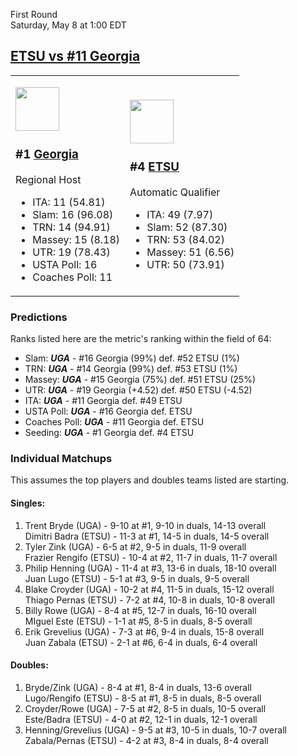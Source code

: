 First Round  
Saturday, May 8 at 1:00 EDT
## [ETSU vs #11 Georgia](https://www.ncaa.com/game/5833390) 

<table><tr><td>  

<a href="../index.md"><img src="https://www.ncaa.com/sites/default/files/images/logos/schools/g/georgia.70.png" width="70" height="70" /></a>  

<h3>#1 <a href="../index.md">Georgia</a></h3>  

Regional Host  
- ITA: 11 (54.81)  
- Slam: 16 (96.08)  
- TRN: 14 (94.91)  
- Massey: 15 (8.18)  
- UTR: 19 (78.43)  
- USTA Poll: 16  
- Coaches Poll: 11  

</td><td>  

<a href="../index.md"><img src="https://www.ncaa.com/sites/default/files/images/logos/schools/e/east-tenn-st.70.png" width="70" height="70" /></a>  

<h3>#4 <a href="../index.md">ETSU</a></h3>  

Automatic Qualifier  
- ITA: 49 (7.97)  
- Slam: 52 (87.30)  
- TRN: 53 (84.02)  
- Massey: 51 (6.56)  
- UTR: 50 (73.91)  

</td></tr></table>  

### Predictions  

Ranks listed here are the metric's ranking within the field of 64:  
- Slam: ***UGA*** - #16 Georgia (99%) def. #52 ETSU (1%)  
- TRN: ***UGA*** - #14 Georgia (99%) def. #53 ETSU (1%)  
- Massey: ***UGA*** - #15 Georgia (75%) def. #51 ETSU (25%)  
- UTR: ***UGA*** - #19 Georgia (+4.52) def. #50 ETSU (-4.52)  
- ITA: ***UGA*** - #11 Georgia def. #49 ETSU  
- USTA Poll: ***UGA*** - #16 Georgia def. ETSU  
- Coaches Poll: ***UGA*** - #11 Georgia def. ETSU  
- Seeding: ***UGA*** - #1 Georgia def. #4 ETSU  

### Individual Matchups  

This assumes the top players and doubles teams listed are starting.  

#### Singles:  
1. Trent Bryde (UGA) - 9-10 at #1, 9-10 in duals, 14-13 overall  
   Dimitri Badra (ETSU) - 11-3 at #1, 14-5 in duals, 14-5 overall
2. Tyler Zink (UGA) - 6-5 at #2, 9-5 in duals, 11-9 overall  
   Frazier Rengifo (ETSU) - 10-4 at #2, 11-7 in duals, 11-7 overall
3. Philip Henning (UGA) - 11-4 at #3, 13-6 in duals, 18-10 overall  
   Juan Lugo (ETSU) - 5-1 at #3, 9-5 in duals, 9-5 overall
4. Blake Croyder (UGA) - 10-2 at #4, 11-5 in duals, 15-12 overall  
   Thiago Pernas (ETSU) - 7-2 at #4, 10-8 in duals, 10-8 overall
5. Billy Rowe (UGA) - 8-4 at #5, 12-7 in duals, 16-10 overall  
   MIguel Este (ETSU) - 1-1 at #5, 8-5 in duals, 8-5 overall
6. Erik Grevelius (UGA) - 7-3 at #6, 9-4 in duals, 15-8 overall  
   Juan Zabala (ETSU) - 2-1 at #6, 6-4 in duals, 6-4 overall

#### Doubles:  
1. Bryde/Zink (UGA) - 8-4 at #1, 8-4 in duals, 13-6 overall  
   Lugo/Rengifo (ETSU) - 8-5 at #1, 8-5 in duals, 8-5 overall
2. Croyder/Rowe (UGA) - 7-5 at #2, 8-5 in duals, 10-5 overall  
   Este/Badra (ETSU) - 4-0 at #2, 12-1 in duals, 12-1 overall
3. Henning/Grevelius (UGA) - 9-5 at #3, 10-5 in duals, 10-7 overall  
   Zabala/Pernas (ETSU) - 4-2 at #3, 8-4 in duals, 8-4 overall